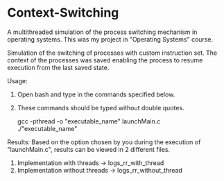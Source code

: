 # Context-Switching
A multithreaded simulation of the process switching mechanism in operating systems. This was my project in "Operating Systems" course.

Simulation of the switching of processes with custom instruction set. The context of the processes was saved enabling the 
process to resume execution from the last saved state.

Usage:
1. Open bash and type in the commands specified below.
2. These commands should be typed without double quotes.
    
    gcc -pthread -o "executable_name" launchMain.c <br/>
    ./"executable_name"
    
Results:
Based on the option chosen by you during the execution of "launchMain.c", results can be viewed in 2 different files.
1. Implementation with threads -> logs_rr_with_thread
2. Implementation without threads -> logs_rr_without_thread
